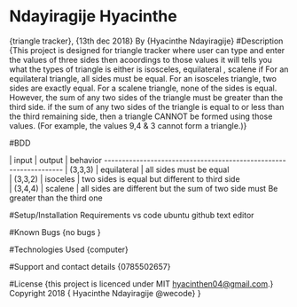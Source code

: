 # Ndayiragije Hyacinthe

{triangle tracker}, {13th dec 2018}
By {Hyacinthe Ndayiragije}
#Description
{This project is designed for triangle tracker where user can type and enter the values of three sides then acoordings to those values it will tells you what the types of triangle is either is isosceles, equilateral , scalene if For an equilateral triangle, all sides must be equal.
For an isosceles triangle, two sides are exactly equal.
For a scalene triangle, none of the sides is equal. However, the sum of any two sides of the triangle must be greater than the third side. 
 if the sum of any two sides of the triangle is equal to or less than the third remaining side, then a triangle CANNOT be formed using those values. (For example, the values 9,4 & 3 cannot form a triangle.)} 

 #BDD

| input      | output          | behavior                                                                           ------------------------------------------------------------------
| (3,3,3)    | equilateral     | all sides must be equal                                                               
| (3,3,2)    | isoceles        | two sides is equal but different to third side                                       
| (3,4,4)    | scalene         | all sides are different but the sum of two side                                   must Be greater than the third one 

#Setup/Installation Requirements
vs code
ubuntu
github
text editor

#Known Bugs
{no bugs }

#Technologies Used
{computer}

#Support and contact details
{0785502657}

#License
{this project is licenced under MIT hyacinthen04@gmail.com.} Copyright 2018 { Hyacinthe Ndayiragije @wecode} }